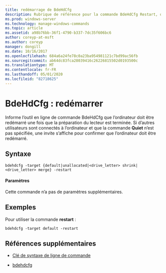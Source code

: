 ```yaml
---
title: redémarrage de BdeHdCfg
description: Rubrique de référence pour la commande BdeHdCfg Restart, qui indique à BdeHdCfg que l’ordinateur doit être redémarré une fois la préparation du lecteur terminée.
ms.prod: windows-server
ms.technology: manage-windows-commands
ms.topic: article
ms.assetid: a98b76bb-36f1-4790-b337-7dc35f606bc6
author: coreyp-at-msft
ms.author: coreyp
manager: dongill
ms.date: 10/16/2017
ms.openlocfilehash: 684a6a24fe78c0a23ba954981121c7bd99ac56fb
ms.sourcegitcommit: ab64dc83fca28039416c26226815502d0193500c
ms.translationtype: MT
ms.contentlocale: fr-FR
ms.lasthandoff: 05/01/2020
ms.locfileid: "82718625"
---
```

# <a name="bdehdcfg-restart"></a>BdeHdCfg : redémarrer

Informe l’outil en ligne de commande BdeHdCfg que l’ordinateur doit être redémarré une fois que la préparation du lecteur est terminée. Si d’autres utilisateurs sont connectés à l’ordinateur et que la commande **Quiet** n’est pas spécifiée, une invite s’affiche pour confirmer que l’ordinateur doit être redémarré.

## <a name="syntax"></a>Syntaxe

```
bdehdcfg -target {default|unallocated|<drive_letter> shrink|<drive_letter> merge} -restart
```

#### <a name="parameters"></a>Paramètres

Cette commande n’a pas de paramètres supplémentaires.

## <a name="examples"></a>Exemples

Pour utiliser la commande **restart** :

```
bdehdcfg -target default -restart
```

## <a name="additional-references"></a>Références supplémentaires

- [Clé de syntaxe de ligne de commande](command-line-syntax-key.md)

- [bdehdcfg](bdehdcfg.md)
